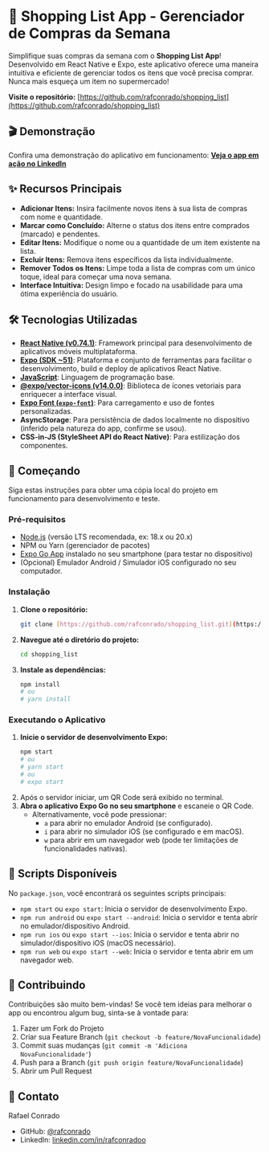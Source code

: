 # 🛒 Shopping List App - Gerenciador de Compras da Semana

Simplifique suas compras da semana com o **Shopping List App**! Desenvolvido em React Native e Expo, este aplicativo oferece uma maneira intuitiva e eficiente de gerenciar todos os itens que você precisa comprar. Nunca mais esqueça um item no supermercado!

**Visite o repositório:** [https://github.com/rafconrado/shopping_list](https://github.com/rafconrado/shopping_list)

## 🎬 Demonstração

Confira uma demonstração do aplicativo em funcionamento:
**[Veja o app em ação no LinkedIn](https://www.linkedin.com/posts/rafconradoo_reactnative-javascript-mobile-activity-7190365127983218689-Jm31)**

## ✨ Recursos Principais

* **Adicionar Itens:** Insira facilmente novos itens à sua lista de compras com nome e quantidade.
* **Marcar como Concluído:** Alterne o status dos itens entre comprados (marcado) e pendentes.
* **Editar Itens:** Modifique o nome ou a quantidade de um item existente na lista.
* **Excluir Itens:** Remova itens específicos da lista individualmente.
* **Remover Todos os Itens:** Limpe toda a lista de compras com um único toque, ideal para começar uma nova semana.
* **Interface Intuitiva:** Design limpo e focado na usabilidade para uma ótima experiência do usuário.

## 🛠️ Tecnologias Utilizadas

* **[React Native (v0.74.1)](https://reactnative.dev/)**: Framework principal para desenvolvimento de aplicativos móveis multiplataforma.
* **[Expo (SDK ~51)](https://expo.dev/)**: Plataforma e conjunto de ferramentas para facilitar o desenvolvimento, build e deploy de aplicativos React Native.
* **[JavaScript](https://developer.mozilla.org/pt-BR/docs/Web/JavaScript)**: Linguagem de programação base.
* **[@expo/vector-icons (v14.0.0)](https://icons.expo.fyi/)**: Biblioteca de ícones vetoriais para enriquecer a interface visual.
* **[Expo Font (`expo-font`)](https://docs.expo.dev/versions/latest/sdk/font/)**: Para carregamento e uso de fontes personalizadas.
* **AsyncStorage**: Para persistência de dados localmente no dispositivo (inferido pela natureza do app, confirme se usou).
* **CSS-in-JS (StyleSheet API do React Native)**: Para estilização dos componentes.

## 🚀 Começando

Siga estas instruções para obter uma cópia local do projeto em funcionamento para desenvolvimento e teste.

### Pré-requisitos

* [Node.js](https://nodejs.org/) (versão LTS recomendada, ex: 18.x ou 20.x)
* NPM ou Yarn (gerenciador de pacotes)
* [Expo Go App](https://expo.dev/go) instalado no seu smartphone (para testar no dispositivo)
* (Opcional) Emulador Android / Simulador iOS configurado no seu computador.

### Instalação

1.  **Clone o repositório:**
    ```bash
    git clone [https://github.com/rafconrado/shopping_list.git](https://github.com/rafconrado/shopping_list.git)
    ```
2.  **Navegue até o diretório do projeto:**
    ```bash
    cd shopping_list
    ```
3.  **Instale as dependências:**
    ```bash
    npm install
    # ou
    # yarn install
    ```

### Executando o Aplicativo

1.  **Inicie o servidor de desenvolvimento Expo:**
    ```bash
    npm start
    # ou
    # yarn start
    # ou
    # expo start
    ```
2.  Após o servidor iniciar, um QR Code será exibido no terminal.
3.  **Abra o aplicativo Expo Go no seu smartphone** e escaneie o QR Code.
    * Alternativamente, você pode pressionar:
        * `a` para abrir no emulador Android (se configurado).
        * `i` para abrir no simulador iOS (se configurado e em macOS).
        * `w` para abrir em um navegador web (pode ter limitações de funcionalidades nativas).

## 📜 Scripts Disponíveis

No `package.json`, você encontrará os seguintes scripts principais:

* `npm start` ou `expo start`: Inicia o servidor de desenvolvimento Expo.
* `npm run android` ou `expo start --android`: Inicia o servidor e tenta abrir no emulador/dispositivo Android.
* `npm run ios` ou `expo start --ios`: Inicia o servidor e tenta abrir no simulador/dispositivo iOS (macOS necessário).
* `npm run web` ou `expo start --web`: Inicia o servidor e tenta abrir em um navegador web.

## 🤝 Contribuindo

Contribuições são muito bem-vindas! Se você tem ideias para melhorar o app ou encontrou algum bug, sinta-se à vontade para:

1.  Fazer um Fork do Projeto
2.  Criar sua Feature Branch (`git checkout -b feature/NovaFuncionalidade`)
3.  Commit suas mudanças (`git commit -m 'Adiciona NovaFuncionalidade'`)
4.  Push para a Branch (`git push origin feature/NovaFuncionalidade`)
5.  Abrir um Pull Request

## 📧 Contato

Rafael Conrado
* GitHub: [@rafconrado](https://github.com/rafconrado)
* LinkedIn: [linkedin.com/in/rafconradoo](https://www.linkedin.com/in/rafconradoo/)
